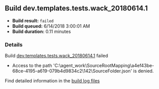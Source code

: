 ## Build dev.templates.tests.wack_20180614.1
- **Build result:** `failed`
- **Build queued:** 6/14/2018 3:00:01 AM
- **Build duration:** 0.11 minutes
### Details
Build [dev.templates.tests.wack_20180614.1](https://winappstudio.visualstudio.com/web/build.aspx?pcguid=a4ef43be-68ce-4195-a619-079b4d9834c2&builduri=vstfs%3a%2f%2f%2fBuild%2fBuild%2f25875) failed

+ Access to the path 'C:\agent\_work\SourceRootMapping\a4ef43be-68ce-4195-a619-079b4d9834c2\142\SourceFolder.json' is denied.

Find detailed information in the [build log files](https://uwpctdiags.blob.core.windows.net/buildlogs/dev.templates.tests.wack_20180614.1_logs.zip)
